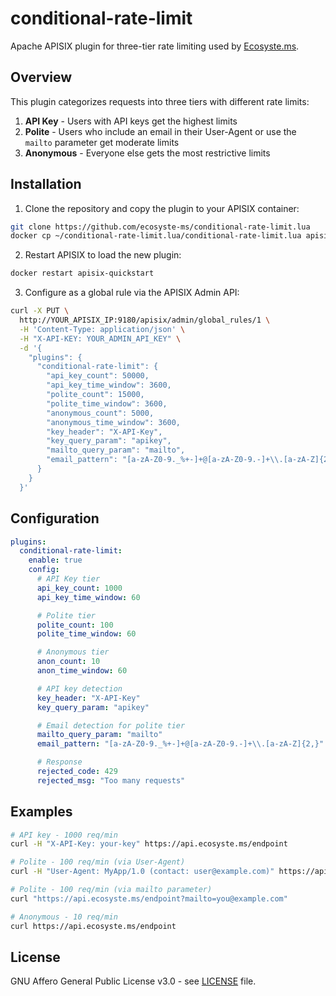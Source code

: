 # conditional-rate-limit

Apache APISIX plugin for three-tier rate limiting used by [Ecosyste.ms](https://ecosyste.ms).

## Overview

This plugin categorizes requests into three tiers with different rate limits:

1. **API Key** - Users with API keys get the highest limits
2. **Polite** - Users who include an email in their User-Agent or use the `mailto` parameter get moderate limits
3. **Anonymous** - Everyone else gets the most restrictive limits


## Installation

1. Clone the repository and copy the plugin to your APISIX container:

```bash
git clone https://github.com/ecosyste-ms/conditional-rate-limit.lua
docker cp ~/conditional-rate-limit.lua/conditional-rate-limit.lua apisix-quickstart:/usr/local/apisix/apisix/plugins
```

2. Restart APISIX to load the new plugin:

```bash
docker restart apisix-quickstart
```

3. Configure as a global rule via the APISIX Admin API:

```bash
curl -X PUT \
  http://YOUR_APISIX_IP:9180/apisix/admin/global_rules/1 \
  -H 'Content-Type: application/json' \
  -H "X-API-KEY: YOUR_ADMIN_API_KEY" \
  -d '{
    "plugins": {
      "conditional-rate-limit": {
        "api_key_count": 50000,
        "api_key_time_window": 3600,
        "polite_count": 15000,
        "polite_time_window": 3600,
        "anonymous_count": 5000,
        "anonymous_time_window": 3600,
        "key_header": "X-API-Key",
        "key_query_param": "apikey",
        "mailto_query_param": "mailto",
        "email_pattern": "[a-zA-Z0-9._%+-]+@[a-zA-Z0-9.-]+\\.[a-zA-Z]{2,}"
      }
    }
  }'
```

## Configuration

```yaml
plugins:
  conditional-rate-limit:
    enable: true
    config:
      # API Key tier
      api_key_count: 1000
      api_key_time_window: 60

      # Polite tier
      polite_count: 100
      polite_time_window: 60

      # Anonymous tier
      anon_count: 10
      anon_time_window: 60

      # API key detection
      key_header: "X-API-Key"
      key_query_param: "apikey"

      # Email detection for polite tier
      mailto_query_param: "mailto"
      email_pattern: "[a-zA-Z0-9._%+-]+@[a-zA-Z0-9.-]+\\.[a-zA-Z]{2,}"

      # Response
      rejected_code: 429
      rejected_msg: "Too many requests"
```

## Examples

```bash
# API key - 1000 req/min
curl -H "X-API-Key: your-key" https://api.ecosyste.ms/endpoint

# Polite - 100 req/min (via User-Agent)
curl -H "User-Agent: MyApp/1.0 (contact: user@example.com)" https://api.ecosyste.ms/endpoint

# Polite - 100 req/min (via mailto parameter)
curl "https://api.ecosyste.ms/endpoint?mailto=you@example.com"

# Anonymous - 10 req/min
curl https://api.ecosyste.ms/endpoint
```

## License

GNU Affero General Public License v3.0 - see [LICENSE](LICENSE) file.